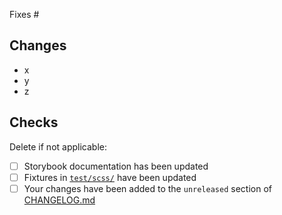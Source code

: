Fixes #

## Changes

- x
- y
- z

## Checks

Delete if not applicable:

- [ ] Storybook documentation has been updated
- [ ] Fixtures in [`test/scss/`](../test/scss/) have been updated
- [ ] Your changes have been added to the `unreleased` section of [CHANGELOG.md](../CHANGELOG.md)
